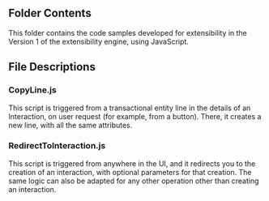 ## Folder Contents
This folder contains the code samples developed for extensibility in the Version 1 of the extensibility engine, using JavaScript.

## File Descriptions

### CopyLine.js
This script is triggered from a transactional entity line in the details of an Interaction, on user request (for example, from a button). There, it creates a new line, with all the same attributes.

### RedirectToInteraction.js
This script is triggered from anywhere in the UI, and it redirects you to the creation of an interaction, with optional parameters for that creation. The same logic can also be adapted for any other operation other than creating an interaction.
